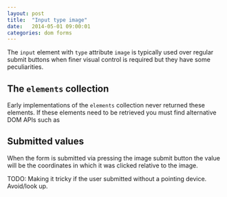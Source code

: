 ```yaml
---
layout: post
title:  "Input type image"
date:   2014-05-01 09:00:01
categories: dom forms
---
```


The `input` element with `type` attribute `image` is typically used over regular submit buttons when finer visual control is required but they have some peculiarities.

## The `elements` collection

Early implementations of the `elements` collection never returned these elements. If these elements need to be retrieved you must find alternative DOM APIs such as

## Submitted values

When the form is submitted via pressing the image submit button the value will be the coordinates in which it was clicked relative to the image.

TODO: Making it tricky if the user submitted without a pointing device. Avoid/look up.

<!-- http://msdn.microsoft.com/en-us/library/ms537449(v=VS.85).aspx-->